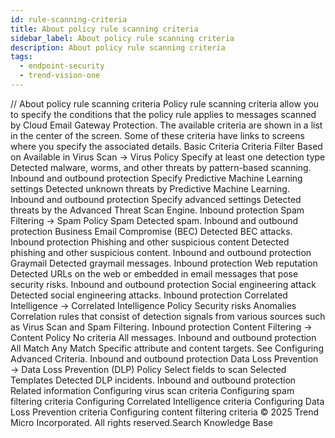 ```yaml
---
id: rule-scanning-criteria
title: About policy rule scanning criteria
sidebar_label: About policy rule scanning criteria
description: About policy rule scanning criteria
tags:
  - endpoint-security
  - trend-vision-one
---
```


/*<![CDATA[*/ $('#title').html($('meta[name=map-description]').attr('content')); /*]]>*/ About policy rule scanning criteria Policy rule scanning criteria allow you to specify the conditions that the policy rule applies to messages scanned by Cloud Email Gateway Protection. The available criteria are shown in a list in the center of the screen. Some of these criteria have links to screens where you specify the associated details. Basic Criteria Criteria Filter Based on Available in Virus Scan → Virus Policy Specify at least one detection type Detected malware, worms, and other threats by pattern-based scanning. Inbound and outbound protection Specify Predictive Machine Learning settings Detected unknown threats by Predictive Machine Learning. Inbound and outbound protection Specify advanced settings Detected threats by the Advanced Threat Scan Engine. Inbound protection Spam Filtering → Spam Policy Spam Detected spam. Inbound and outbound protection Business Email Compromise (BEC) Detected BEC attacks. Inbound protection Phishing and other suspicious content Detected phishing and other suspicious content. Inbound and outbound protection Graymail Detected graymail messages. Inbound protection Web reputation Detected URLs on the web or embedded in email messages that pose security risks. Inbound and outbound protection Social engineering attack Detected social engineering attacks. Inbound protection Correlated Intelligence → Correlated Intelligence Policy Security risks Anomalies Correlation rules that consist of detection signals from various sources such as Virus Scan and Spam Filtering. Inbound protection Content Filtering → Content Policy No criteria All messages. Inbound and outbound protection All Match Any Match Specific attribute and content targets. See Configuring Advanced Criteria. Inbound and outbound protection Data Loss Prevention → Data Loss Prevention (DLP) Policy Select fields to scan Selected Templates Detected DLP incidents. Inbound and outbound protection Related information Configuring virus scan criteria Configuring spam filtering criteria Configuring Correlated Intelligence criteria Configuring Data Loss Prevention criteria Configuring content filtering criteria © 2025 Trend Micro Incorporated. All rights reserved.Search Knowledge Base